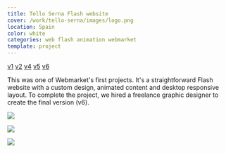 ```yaml
---
title: Tello Serna Flash website
cover: /work/tello-serna/images/logo.png
location: Spain
color: white
categories: web flash animation webmarket
template: project
---
```


<p class="align-center">
<a class="btn external" role="button" href="http://work.joanmira.com/webs/telloserna/v1" target="_blank">v1</a>
<a class="btn external" role="button" href="http://work.joanmira.com/webs/telloserna/v2" target="_blank">v2</a>
<a class="btn external" role="button" href="http://work.joanmira.com/webs/telloserna/v4" target="_blank">v4</a>
<a class="btn external" role="button" href="http://work.joanmira.com/webs/telloserna/v5" target="_blank">v5</a>
<a class="btn external" role="button" href="http://work.joanmira.com/webs/telloserna/v6" target="_blank">v6</a>
</p>

This was one of Webmarket's first projects. It's a straightforward Flash website with a custom design, animated content and desktop responsive layout. To complete the project, we hired a freelance graphic designer to create the final version (v6).

![](/work/tello-serna/images/1.png)

![](/work/tello-serna/images/2.jpg)

![](/work/tello-serna/images/3.jpg)

